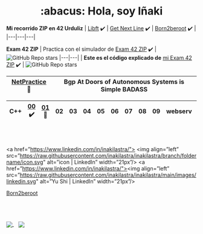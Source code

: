 <div align="center">
  <h1 align="center">:abacus: Hola, soy Iñaki</h1>
</div>

**Mi recorrido ZIP en 42 Urduliz**
| [Libft](https://github.com/inakilastra/Libft) :heavy_check_mark: | [Get Next Line](https://github.com/inakilastra/Get_Next_Line) :heavy_check_mark: | [Born2beroot](https://github.com/inakilastra/Born2beroot)  :heavy_check_mark: |
|---|---|---|

**Exam 42 ZIP**
| Practica con el simulador de [Exam 42 ZIP](https://github.com/inakilastra/ExamZIP) :heavy_check_mark: | ![GitHub Repo stars](https://img.shields.io/github/stars/inakilastra/ExamZIP)
|---|---|
| **Este es el código explicado de** [mi Exam 42 ZIP](https://github.com/inakilastra/Mi_Exman_ZIP) :heavy_check_mark: | ![GitHub Repo stars](https://img.shields.io/github/stars/inakilastra/Mi_Exman_ZIP)

| [NetPractice](https://github.com/inakilastra/NetPractice) :construction: | Bgp At Doors of Autonomous Systems is Simple BADASS |
|---|---|

| C++ | [00](https://github.com/inakilastra/CPP00) :heavy_check_mark: | [01](https://github.com/inakilastra/CPP01) :construction: | 02 | 03 | 04 | 05 | 06 | 07 | 08 | 09 | webserv | ft_irc | 
|---|---|---|---|---|---|---|---|---|---|---|---|---|

<br /><br />

<a href=”https://www.linkedin.com/in/inakilastra/">
<img align=”left” src=”https://raw.githubusercontent.com/inakilastra/inakilastra/branch/foldername/icon.svg" alt=”icon | LinkedIn” width=”21px”/>
</a>
<a href=”https://www.linkedin.com/in/inakilastra/"><img align=”left” src=”https://raw.githubusercontent.com/inakilastra/inakilastra/main/images/linkedin.svg" alt=”Yu Shi | LinkedIn” width=”21px”/></a>

[Born2beroot](https://www.linkedin.com/in/inakilastra)

<br /><br /><br />
<a href="https://github.com/inakilastra/github-readme-stats">
  <img align="center" src="https://github-readme-stats.vercel.app/api?username=inakilastra&show_icons=true&theme=ambient_gradient&locale=es" />
</a>
&nbsp;&nbsp;
<a href="https://github.com/inakilastra/convoychat">
  <img align="center" src="https://github-readme-stats.vercel.app/api/top-langs/?username=inakilastra&layout=compact&locale=es" />
</a>

<!--
**inakilastra/inakilastra** is a ✨ _special_ ✨ repository because its `README.md` (this file) appears on your GitHub profile.

Here are some ideas to get you started:

- 🔭 I’m currently working on ...
- 🌱 I’m currently learning ...
- 👯 I’m looking to collaborate on ...
- 🤔 I’m looking for help with ...
- 💬 Ask me about ...
- 📫 How to reach me: ...
- 😄 Pronouns: ...
- ⚡ Fun fact: ...
-->
